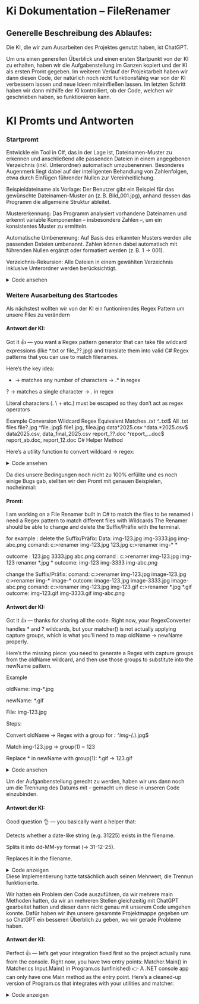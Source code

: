 # Ki Dokumentation – FileRenamer  

## Generelle Beschreibung des Ablaufes:  

Die KI, die wir zum Ausarbeiten des Projektes genutzt haben, ist ChatGPT.  

Um uns einen generellen Überblick und einen ersten Startpunkt von der KI zu erhalten, haben wir die Aufgabenstellung im Ganzen kopiert und der KI als ersten Promt gegeben. Im weiteren Verlauf der Projektarbeit haben wir dann diesen Code, der natürlich noch nicht funktionsfähig war von der KI verbessern lassen und neue Ideen miteinfließen lassen. Im letzten Schritt haben wir dann mithilfe der KI kontrolliert, ob der Code, welchen wir geschrieben haben, so funktionieren kann. 

# KI Promts und Antworten  

### Startpromt

Entwickle ein Tool in C#, das in der Lage ist, Dateinamen-Muster zu erkennen und anschließend alle passenden Dateien in einem angegebenen Verzeichnis (inkl. Unterordner) automatisch umzubenennen. Besonderes Augenmerk liegt dabei auf der intelligenten Behandlung von Zahlenfolgen, etwa durch Einfügen führender Nullen zur Vereinheitlichung. 

Beispieldateiname als Vorlage: 
 Der Benutzer gibt ein Beispiel für das gewünschte Dateinamen-Muster an (z. B. Bild_001.jpg), anhand dessen das Programm die allgemeine Struktur ableitet. 

Mustererkennung: 
 Das Programm analysiert vorhandene Dateinamen und erkennt variable Komponenten – insbesondere Zahlen –, um ein konsistentes Muster zu ermitteln. 

Automatische Umbenennung: 
 Auf Basis des erkannten Musters werden alle passenden Dateien umbenannt. Zahlen können dabei automatisch mit führenden Nullen ergänzt oder formatiert werden (z. B. 1 → 001). 

Verzeichnis-Rekursion: 
 Alle Dateien in einem gewählten Verzeichnis inklusive Unterordner werden berücksichtigt. 

 
<details>
  <summary> Code ansehen</summary>

```csharp
using System;
using System.IO;
using System.Linq;
using System.Text.RegularExpressions;
using System.Collections.Generic;

namespace FilePatternRenamer
{
    class Program
    {
        static void Main(string[] args)
        {
            Console.WriteLine("=== Automatisches Datei-Umbenennungs-Tool ===");
            Console.Write("Pfad zum Startverzeichnis: ");
            string basePath = Console.ReadLine()?.Trim('"');

            if (string.IsNullOrWhiteSpace(basePath) || !Directory.Exists(basePath))
            {
                Console.WriteLine("❌ Ungültiges Verzeichnis.");
                return;
            }

            Console.Write("Beispiel-Dateiname (z. B. Bild_001.jpg): ");
            string sample = Console.ReadLine();

            if (string.IsNullOrWhiteSpace(sample) || !sample.Contains('.'))
            {
                Console.WriteLine("❌ Ungültiger Beispielname.");
                return;
            }

            // Musteranalyse
            var pattern = BuildPatternFromSample(sample, out string numberFormat);
            Console.WriteLine($"\nErkanntes Muster: {pattern}");
            Console.WriteLine($"Nummernformat: {numberFormat}\n");

            // Alle Dateien finden
            var allFiles = Directory.GetFiles(basePath, "*", SearchOption.AllDirectories);
            var matchingFiles = allFiles.Where(f => Regex.IsMatch(Path.GetFileName(f), pattern)).ToList();

            if (matchingFiles.Count == 0)
            {
                Console.WriteLine("Keine passenden Dateien gefunden.");
                return;
            }

            Console.WriteLine($"Gefundene Dateien: {matchingFiles.Count}");
            Console.WriteLine("Dateien werden umbenannt...\n");

            foreach (var file in matchingFiles)
            {
                string fileName = Path.GetFileName(file);
                var match = Regex.Match(fileName, pattern);
                if (!match.Success) continue;

                string number = match.Groups["num"].Value;
                if (int.TryParse(number, out int numValue))
                {
                    string newNumber = numValue.ToString(numberFormat);
                    string newFileName = Regex.Replace(fileName, number, newNumber);
                    string newFullPath = Path.Combine(Path.GetDirectoryName(file), newFileName);

                    if (!File.Exists(newFullPath))
                    {
                        File.Move(file, newFullPath);
                        Console.WriteLine($"✔ {fileName} → {newFileName}");
                    }
                    else
                    {
                        Console.WriteLine($"⚠ Übersprungen (existiert bereits): {newFileName}");
                    }
                }
            }

            Console.WriteLine("\nFertig! Alle passenden Dateien wurden vereinheitlicht umbenannt.");
        }

        /// <summary>
        /// Erkennt anhand des Beispiels ein Regex-Muster und bestimmt die Formatierung der Zahlen.
        /// </summary>
        static string BuildPatternFromSample(string sample, out string numberFormat)
        {
            var escaped = Regex.Escape(sample);
            var numMatch = Regex.Match(sample, @"(\d+)");
            if (!numMatch.Success)
            {
                numberFormat = "0";
                return "^" + escaped + "$";
            }

            string numPart = numMatch.Value;
            numberFormat = new string('0', numPart.Length);

            // Beispiel: Bild_001.jpg → ^Bild_(?<num>\d+)\.jpg$
            string pattern = "^" + Regex.Replace(escaped, Regex.Escape(numPart), @"(?<num>\d+)") + "$";
            return pattern;
        }
    }
}

```
</details>

### Weitere Ausarbeitung des Startcodes
Als nächstest wollten wir von der KI ein funtionirendes Regex Pattern um unsere Files zu verändern

#### Antwort der KI: 
Got it 👍 — you want a Regex pattern generator that can take file wildcard expressions (like *.txt or file_??.jpg) and translate them into valid C# Regex patterns that you can use to match filenames.

Here’s the key idea:

* → matches any number of characters → .* in regex

? → matches a single character → . in regex

Literal characters (. \ + etc.) must be escaped so they don’t act as regex operators


Example Conversion
Wildcard	Regex Equivalent	Matches
*.txt	^.*\.txt$	All .txt files
file?.jpg	^file.\.jpg$	file1.jpg, filea.jpg
data*2025.csv	^data.*2025\.csv$	data2025.csv, data_final_2025.csv
report_??.doc	^report_..\.doc$	report_ab.doc, report_12.doc
C# Helper Method

Here’s a utility function to convert wildcard → regex:

<details>
  <summary> Code ansehen</summary>

```csharp
```C#
using System;
using System.Text.RegularExpressions;

public static class WildcardToRegex
{
    public static Regex Convert(string wildcard, bool ignoreCase = true)
    {
        string regexPattern = "^" + Regex.Escape(wildcard)
                                     .Replace(@"\*", ".*")
                                     .Replace(@"\?", ".") + "$";

        return new Regex(regexPattern, ignoreCase ? RegexOptions.IgnoreCase : RegexOptions.None);
    }
}
```
</details>

Da dies unsere Bedingungen noch nicht zu 100% erfüllte und es noch einige Bugs gab, stellten wir den Promt mit genauen Beispielen, nocheinmal: 

#### Promt: 

I am working on a File Renamer built in C# to match the files to be renamed i need a Regex pattern to match different files with Wildcards
The Renamer should be able to change and delete the Suffix/Präfix with the terminal.

for example : delete the Suffix/Präfix:
Data: img-123.jpg img-3333.jpg img-abc.png
comand: c:\>renamer img-123.jpg 123.jpg
            c:\>renamer img-* *

outcome : 123.jpg 3333.jpg abc.png
comand : c:\>renamer img-123.jpg img-123
                  renamer *.jpg *
outcome: img-123 img-3333 img-abc.png

change the Suffix/Präfix:
comand: c:\>renamer img-123.jpg image-123.jpg 
            c:\>renamer img-* image-*
outcom: image-123.jpg image-3333.jpg image-abc.png
comand: c:\>renamer img-123.jpg img-123.gif
            c:\>renamer *.jpg *.gif
outcome: img-123.gif img-3333.gif img-abc.png

#### Antwort der KI: 

Got it 👍 — thanks for sharing all the code.
Right now, your RegexConverter handles * and ? wildcards, but your matcher() is not actually applying capture groups, which is what you’ll need to map oldName → newName properly.

Here’s the missing piece: you need to generate a Regex with capture groups from the oldName wildcard, and then use those groups to substitute into the newName pattern.

Example

oldName: img-*.jpg

newName: *.gif

File: img-123.jpg

Steps:

Convert oldName → Regex with a group for *:
^img-(.*)\.jpg$

Match img-123.jpg → group(1) = 123

Replace * in newName with group(1):
*.gif → 123.gif

<details>
  <summary> Code ansehen</summary>

```csharp
```C#
public static List<string> matcher(string oldName, string newName, List<string> files)
{
    // Escape regex special chars, except * and ?
    string regexPattern = "^" + Regex.Escape(oldName)
        .Replace(@"\*", "(.*)")   // capture *
        .Replace(@"\?", "(.)")    // capture ?
        + "$";

    Regex regex = new Regex(regexPattern, RegexOptions.IgnoreCase);

    List<string> results = new List<string>();

    foreach (string file in files)
    {
        string filename = Path.GetFileName(file);
        Match match = regex.Match(filename);

        if (!match.Success)
        {
            results.Add(filename); // keep original if not matching
            continue;
        }

        // Replace wildcards in newName with captured groups
        string newFilename = newName;
        int groupIndex = 1;

        // handle * and ? in newName
        foreach (char c in newName.ToCharArray())
        {
            if (c == '*' || c == '?')
            {
                newFilename = newFilename.Replace(c.ToString(), match.Groups[groupIndex].Value, 1);
                groupIndex++;
            }
        }

        results.Add(newFilename);
    }

    return results;
}
````
</details>

Um der Aufganbenstellung gerecht zu werden, haben wir uns dann noch um die Trennung des Datums mit - gemacht um diese in unseren Code einzubinden. 

#### Antwort der KI: 
Good question 👌 — you basically want a helper that:

Detects whether a date-like string (e.g. 31225) exists in the filename.

Splits it into dd-MM-yy format (→ 31-12-25).

Replaces it in the filename.

</details>

<details>
    <summary> Code anzeigen</summary>

```csharp
public static string ConvertDateInFilename(string filename)
{
    // Match 5 or 6 digits in a row
    var match = Regex.Match(filename, @"\b\d{5,6}\b");
    if (!match.Success) return filename; // no date → return original

    string digits = match.Value;

    // Normalize to 6 digits (pad left with 0 if 5-digit)
    if (digits.Length == 5)
        digits = digits.PadLeft(6, '0'); // e.g. 31225 → 031225

    // Split into dd, MM, yy
    string day = digits.Substring(0, 2);
    string month = digits.Substring(2, 2);
    string year = digits.Substring(4, 2);

    string formatted = $"{day}-{month}-{year}";

    // Replace the raw digits with formatted date
    return filename.Replace(match.Value, formatted);
}
```
</details>
Diese Implementierung hatte tatsächlich auch seinen Mehrwert, die Trennun funktionierte.

Wir hatten ein Problem den Code auszuführen, da wir mehrere main Methoden hatten, da wir an mehreren Stellen gleichzeitig mit ChatGPT gearbeitet hatten und dieser dann nicht genau mit unserem Code umgehen konnte. 
Dafür haben wir ihm unsere gesammte Projektmappe gegeben um so ChatGPT ein besseren Überblich zu geben, wo wir gerade Probleme haben. 

#### Antwort der KI: 
Perfect 👍 — let’s get your integration fixed first so the project actually runs from the console.
Right now, you have two entry points:
Matcher.Main() in Matcher.cs
Input.Main() in Program.cs (unfinished)
👉 A .NET console app can only have one Main method as the entry point.
Here’s a cleaned-up version of Program.cs that integrates with your utilities and matcher:

</details>

<details>
    <summary> Code anzeigen</summary>

```csharp
using System;
using System.IO;
using Utils;

namespace Renamer
{
    class Program
    {
        static void Main(string[] args)
        {
            if (args.Length < 3)
            {
                Console.WriteLine("Usage: Renamer <directory> <pattern> <replacement>");
                Console.WriteLine("Example: Renamer C:\\files *.jpg new-*.jpg");
                return;
            }

            string directory = args[0];
            string wildcard = args[1];
            string replacement = args[2];

            try
            {
                Files.RenameFiles(directory, wildcard, replacement);
            }
            catch (Exception ex)
            {
                Console.WriteLine($"Error: {ex.Message}");
            }
        }
    }
}
```
</details>

